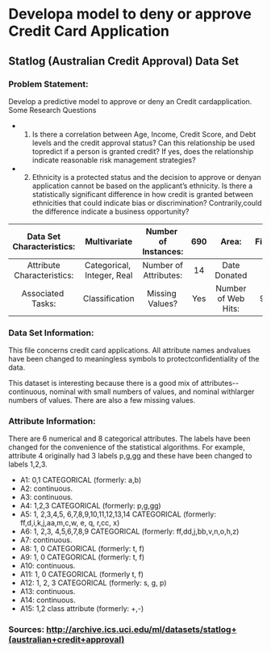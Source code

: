 # Develop​ ​a​ ​model​ ​to​ ​deny​ ​or​ ​approve​ ​Credit​ ​Card​ ​Application

## Statlog (Australian Credit Approval) Data Set 

### Problem​ ​Statement: 
Develop​ ​a​ ​predictive​ ​model​ ​to​ ​approve​ ​or​ ​deny​ ​an​ ​Credit​ ​card​ ​application. Some​ ​Research​ ​Questions 
- 1. Is​ ​there​ ​a​ ​correlation​ ​between​ ​Age,​ ​Income,​ ​Credit​ ​Score,​ ​and​ ​Debt​ ​levels​ ​and​ ​the​ ​credit approval​ ​status?​ ​Can​ ​this​ ​relationship​ ​be​ ​used​ ​to​ ​predict​ ​if​ ​a​ ​person​ ​is​ ​granted​ ​credit?​ ​If​ ​yes, does​ ​the​ ​relationship​ ​indicate​ ​reasonable​ ​risk​ ​management​ ​strategies? 
- 2. Ethnicity​ ​is​ ​a​ ​protected​ ​status​ ​and​ ​the​ ​decision​ ​to​ ​approve​ ​or​ ​deny​ ​an​ ​application​ ​cannot​ ​be based​ ​on​ ​the​ ​applicant’s​ ​ethnicity.​ ​Is​ ​there​ ​a​ ​statistically​ ​significant​ ​difference​ ​in​ ​how​ ​credit​ ​is granted​ ​between​ ​ethnicities​ ​that​ ​could​ ​indicate​ ​bias​ ​or​ ​discrimination?​ ​Contrarily,​ ​could​ ​the difference​ ​indicate​ ​a​ ​business​ ​opportunity? 



| Data​ ​Set Characteristics:  | Multivariate | Number​ ​of Instances: | 690 | Area: | Financial  |
| :---: | :---: |:---: | :---: | :---: | :---: |
| Attribute Characteristics:  | Categorical,​ ​Integer, Real | Number​ ​of Attributes: | 14 | Date Donated | N/A |
| Associated​ ​Tasks: | Classification | Missing​ ​Values? | Yes | Number​ ​of​ ​Web Hits: | 98429 |

### Data​ ​Set​ ​Information: 
This​ ​file​ ​concerns​ ​credit​ ​card​ ​applications.​ ​All​ ​attribute​ ​names​ ​and​ ​values​ ​have​ ​been​ ​changed​ ​to​ ​meaningless symbols​ ​to​ ​protect​ ​confidentiality​ ​of​ ​the​ ​data.
   
This​ ​dataset​ ​is​ ​interesting​ ​because​ ​there​ ​is​ ​a​ ​good​ ​mix​ ​of​ ​attributes​ ​--​ ​continuous,​ ​nominal​ ​with​ ​small​ ​numbers​ ​of values,​ ​and​ ​nominal​ ​with​ ​larger​ ​numbers​ ​of​ ​values.​ ​There​ ​are​ ​also​ ​a​ ​few​ ​missing​ ​values.   

### Attribute Information:

There are 6 numerical and 8 categorical attributes. The labels have been changed for the convenience of the statistical algorithms. For example, attribute 4 originally had 3 labels p,g,gg and these have been changed to labels 1,2,3. 

- A1: 0,1 CATEGORICAL (formerly: a,b) 
- A2: continuous. 
- A3: continuous. 
- A4: 1,2,3 CATEGORICAL (formerly: p,g,gg) 
- A5: 1, 2,3,4,5, 6,7,8,9,10,11,12,13,14 CATEGORICAL (formerly: ff,d,i,k,j,aa,m,c,w, e, q, r,cc, x) 
- A6: 1, 2,3, 4,5,6,7,8,9 CATEGORICAL (formerly: ff,dd,j,bb,v,n,o,h,z) 
- A7: continuous. 
- A8: 1, 0 CATEGORICAL (formerly: t, f) 
- A9: 1, 0	CATEGORICAL (formerly: t, f) 
- A10: continuous. 
- A11: 1, 0	CATEGORICAL (formerly t, f) 
- A12: 1, 2, 3 CATEGORICAL (formerly: s, g, p) 
- A13: continuous. 
- A14: continuous. 
- A15: 1,2 class attribute (formerly: +,-)



### Sources: http://archive.ics.uci.edu/ml/datasets/statlog+(australian+credit+approval) 
